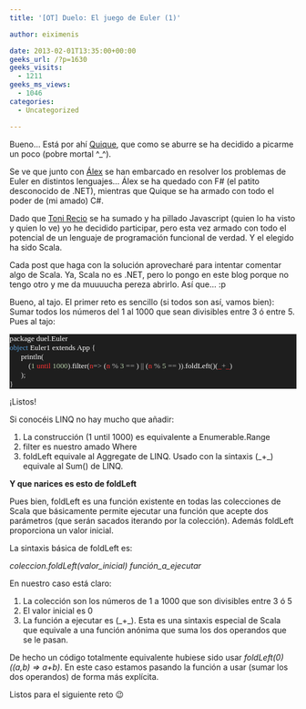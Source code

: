 ```yaml
---
title: '[OT] Duelo: El juego de Euler (1)'

author: eiximenis

date: 2013-02-01T13:35:00+00:00
geeks_url: /?p=1630
geeks_visits:
  - 1211
geeks_ms_views:
  - 1046
categories:
  - Uncategorized

---
```

Bueno… Está por ahí <a href="https://twitter.com/quiqu3" target="_blank" rel="noopener noreferrer">Quique</a>, que como se aburre se ha decidido a picarme un poco (pobre mortal ^_^).

Se ve que junto con <a href="https://twitter.com/acasquete" target="_blank" rel="noopener noreferrer">Álex</a> se han embarcado en resolver los problemas de Euler en distintos lenguajes… Álex se ha quedado con F# (el patito desconocido de .NET), mientras que Quique se ha armado con todo el poder de (mi amado) C#.

Dado que <a href="https://twitter.com/tonirecio" target="_blank" rel="noopener noreferrer">Toni Recio</a> se ha sumado y ha pillado Javascript (quien lo ha visto y quien lo ve) yo he decidido participar, pero esta vez armado con todo el potencial de un lenguaje de programación funcional de verdad. Y el elegido ha sido Scala.

Cada post que haga con la solución aprovecharé para intentar comentar algo de Scala. Ya, Scala no es .NET, pero lo pongo en este blog porque no tengo otro y me da muuuucha pereza abrirlo. Así que… :p

Bueno, al tajo. El primer reto es sencillo (si todos son así, vamos bien): Sumar todos los números del 1 al 1000 que sean divisibles entre 3 ó entre 5. Pues al tajo:

<div style="font-size: 10pt; font-family: consolas; background: #1e1e1e; color: #dcdcdc">
  <p style="margin: 0px">
    <span style="color: white">package</span> <span style="color: white">duel</span><span style="color: #b4b4b4">.</span><span style="color: white">Euler</span>
  </p>
  
  <p style="margin: 0px">
    <span style="color: #569cd6">object</span> <span style="color: white">Euler1</span> <span style="color: white">extends</span> <span style="color: white">App</span> {
  </p>
  
  <p style="margin: 0px">
    &#160;&#160;&#160;&#160;&#160; <span style="color: white">println</span>(
  </p>
  
  <p style="margin: 0px">
    &#160;&#160;&#160;&#160;&#160;&#160;&#160;&#160;&#160; (<span style="color: #b5cea8">1</span> <span style="color: #ff3333">until</span> <span style="color: #b5cea8">1000</span>)<span style="color: #b4b4b4">.</span><span style="color: white">filter</span>(<span style="color: #ff3333">n</span><span style="color: #b4b4b4">=></span> (<span style="color: #ff3333">n</span> <span style="color: #b4b4b4">%</span> <span style="color: #b5cea8">3</span> <span style="color: #b4b4b4">==</span> <span style="color: #b5cea8"></span>) <span style="color: #b4b4b4">||</span> (<span style="color: #ff3333">n</span> <span style="color: #b4b4b4">%</span> <span style="color: #b5cea8">5</span> <span style="color: #b4b4b4">==</span><span style="color: #b5cea8"></span> ))<span style="color: #b4b4b4">.</span><span style="color: white">foldLeft</span>(<span style="color: #b5cea8"></span>)(<span style="color: #ff3333">_</span><span style="color: #b4b4b4">+</span><span style="color: #ff3333">_</span>)
  </p>
  
  <p style="margin: 0px">
    &#160;&#160;&#160;&#160;&#160; );
  </p>
  
  <p style="margin: 0px">
    }
  </p></p>
</div>

¡Listos!

Si conocéis LINQ no hay mucho que añadir:

  1. La construcción (1 until 1000) es equivalente a Enumerable.Range
  2. filter es nuestro amado Where
  3. foldLeft equivale al Aggregate de LINQ. Usado con la sintaxis (\_+\_) equivale al Sum() de LINQ.

**Y que narices es esto de foldLeft**

Pues bien, foldLeft es una función existente en todas las colecciones de Scala que básicamente permite ejecutar una función que acepte dos parámetros (que serán sacados iterando por la colección). Además foldLeft proporciona un valor inicial.

La sintaxis básica de foldLeft es:

_coleccion.foldLeft(valor\_inicial) función\_a_ejecutar_

En nuestro caso está claro:

  1. La colección son los números de 1 a 1000 que son divisibles entre 3 ó 5
  2. El valor inicial es 0
  3. La función a ejecutar es (\_+\_). Esta es una sintaxis especial de Scala que equivale a una función anónima que suma los dos operandos que se le pasan.

De hecho un código totalmente equivalente hubiese sido usar _foldLeft(0)((a,b) => a+b)_. En este caso estamos pasando la función a usar (sumar los dos operandos) de forma más explícita.

Listos para el siguiente reto 😉